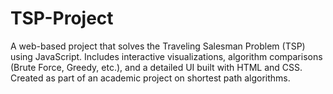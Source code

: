 # TSP-Project
A web-based project that solves the Traveling Salesman Problem (TSP) using JavaScript. Includes interactive visualizations, algorithm comparisons (Brute Force, Greedy, etc.), and a detailed UI built with HTML and CSS. Created as part of an academic project on shortest path algorithms.
